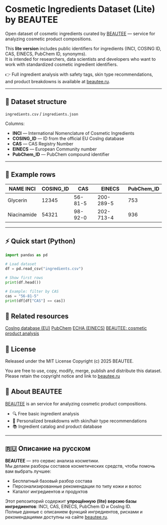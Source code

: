 # Cosmetic Ingredients Dataset (Lite) by BEAUTEE

Open dataset of cosmetic ingredients curated by [BEAUTEE](https://beautee.ru) — service for analyzing cosmetic product compositions.

This **lite version** includes public identifiers for ingredients (INCI, COSING ID, CAS, EINECS, PubChem ID, synonyms).  
It is intended for researchers, data scientists and developers who want to work with standardized cosmetic ingredient identifiers.

👉 Full ingredient analysis with safety tags, skin type recommendations, and product breakdowns is available at [beautee.ru](https://beautee.ru).

---

## 📂 Dataset structure

`ingredients.csv` / `ingredients.json`

Columns:
- **INCI** — International Nomenclature of Cosmetic Ingredients  
- **COSING_ID** — ID from the official EU CosIng database  
- **CAS** — CAS Registry Number  
- **EINECS** — European Community number  
- **PubChem_ID** — PubChem compound identifier  

---

## 📝 Example rows

| NAME INCI   | COSING_ID | CAS      | EINECS   | PubChem_ID |
|-------------|-----------|----------|----------|------------|
| Glycerin    | 12345     | 56-81-5  | 200-289-5| 753        |
| Niacinamide | 54321     | 98-92-0  | 202-713-4| 936        |

---

## ⚡ Quick start (Python)

```python
import pandas as pd

# Load dataset
df = pd.read_csv("ingredients.csv")

# Show first rows
print(df.head())

# Example: filter by CAS
cas = "56-81-5"
print(df[df["CAS"] == cas])
```

## 🔗 Related resources
[CosIng database (EU)](https://ec.europa.eu/growth/tools-databases/cosing/)
[PubChem](https://pubchem.ncbi.nlm.nih.gov/)
[ECHA (EINECS)](https://echa.europa.eu/information-on-chemicals/ec-inventory)
[BEAUTEE: cosmetic product analysis](https://beautee.ru/)

## 📜 License
Released under the MIT License
Copyright (c) 2025 BEAUTEE.

You are free to use, copy, modify, merge, publish and distribute this dataset.
Please retain the copyright notice and link to [beautee.ru](https://beautee.ru/)

## 🙌 About BEAUTEE

[BEAUTEE](https://beautee.ru/) is an service for analyzing cosmetic product compositions.
- 🔍 Free basic ingredient analysis
- 🤖 Personalized breakdowns with skin/hair type recommendations
- 📚 Ingredient catalog and product database

---

## 🇷🇺 Описание на русском

**BEAUTEE** — это сервис анализа косметики.  
Мы делаем разборы составов косметических средств, чтобы помочь вам выбрать лучшее:  
- Бесплатный базовый разбор состава  
- Персонализированные рекомендации по типу кожи и волос  
- Каталог ингредиентов и продуктов  

Этот репозиторий содержит **упрощённую (lite) версию базы ингредиентов**: INCI, CAS, EINECS, PubChem ID и CosIng ID.  
Полные данные с описанием функций ингредиентов, рисками и рекомендациями доступны на сайте [beautee.ru](https://beautee.ru).
